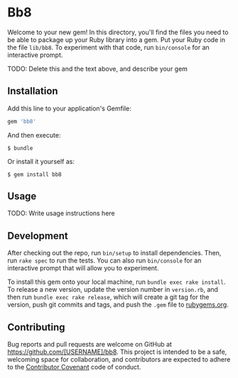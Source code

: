 # Bb8

Welcome to your new gem! In this directory, you'll find the files you need to be able to package up your Ruby library into a gem. Put your Ruby code in the file `lib/bb8`. To experiment with that code, run `bin/console` for an interactive prompt.

TODO: Delete this and the text above, and describe your gem

## Installation

Add this line to your application's Gemfile:

```ruby
gem 'bb8'
```

And then execute:

    $ bundle

Or install it yourself as:

    $ gem install bb8

## Usage

TODO: Write usage instructions here

## Development

After checking out the repo, run `bin/setup` to install dependencies. Then, run `rake spec` to run the tests. You can also run `bin/console` for an interactive prompt that will allow you to experiment.

To install this gem onto your local machine, run `bundle exec rake install`. To release a new version, update the version number in `version.rb`, and then run `bundle exec rake release`, which will create a git tag for the version, push git commits and tags, and push the `.gem` file to [rubygems.org](https://rubygems.org).

## Contributing

Bug reports and pull requests are welcome on GitHub at https://github.com/[USERNAME]/bb8. This project is intended to be a safe, welcoming space for collaboration, and contributors are expected to adhere to the [Contributor Covenant](http://contributor-covenant.org) code of conduct.

